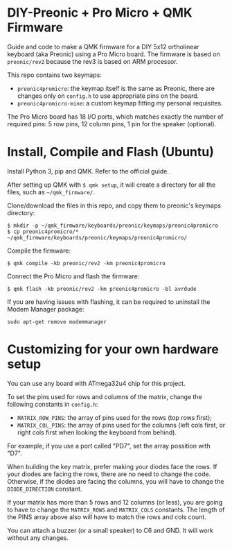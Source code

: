 # DIY-Preonic + Pro Micro + QMK Firmware

Guide and code to make a QMK firmware for a DIY 5x12 ortholinear keyboard
(aka Preonic) using a Pro Micro board. The firmware is based on `preonic/rev2`
because the rev3 is based on ARM processor.

This repo contains two keymaps:

* `preonic4promicro`: the keymap itself is the same as Preonic, there are
  changes only on `config.h` to use appropriate pins on the board.
* `preonic4promicro-mine`: a custom keymap fitting my personal requisites.

The Pro Micro board has 18 I/O ports, which matches exactly the number of
required pins: 5 row pins, 12 column pins, 1 pin for the speaker (optional).


# Install, Compile and Flash (Ubuntu)

Install Python 3, pip and QMK. Refer to the official guide.

After setting up QMK with `$ qmk setup`, it will create a directory for all
the files, such as `~/qmk_firmware/`.

Clone/download the files in this repo, and copy them to preonic's keymaps
directory:

    $ mkdir -p ~/qmk_firmware/keyboards/preonic/keymaps/preonic4promicro
    $ cp preonic4promicro/* ~/qmk_firmware/keyboards/preonic/keymaps/preonic4promicro/

Compile the firmware:

    $ qmk compile -kb preonic/rev2 -km preonic4promicro

Connect the Pro Micro and flash the firmware:

    $ qmk flash -kb preonic/rev2 -km preonic4promicro -bl avrdude

If you are having issues with flashing, it can be required to uninstall the
Modem Manager package:

    sudo apt-get remove modemmanager


# Customizing for your own hardware setup

You can use any board with ATmega32u4 chip for this project.

To set the pins used for rows and columns of the matrix, change the following
constants in `config.h`:

* `MATRIX_ROW_PINS`: the array of pins used for the rows (top rows first);
* `MATRIX_COL_PINS`: the array of pins used for the columns (left cols first,
  or right cols first when looking the keyboard from behind).

For example, if you use a port called "PD7", set the array possition with "D7".

When building the key matrix, prefer making your diodes face the rows. If your
diodes are facing the rows, there are no need to change the code. Otherwise, if
the diodes are facing the columns, you will have to change the
`DIODE_DIRECTION` constant.

If your matrix has more than 5 rows and 12 columns (or less), you are going
to have to change the `MATRIX_ROWS` and `MATRIX_COLS` constants. The length
of the PINS array above also will have to match the rows and cols count.

You can attach a buzzer (or a small speaker) to C6 and GND. It will work
without any changes.

